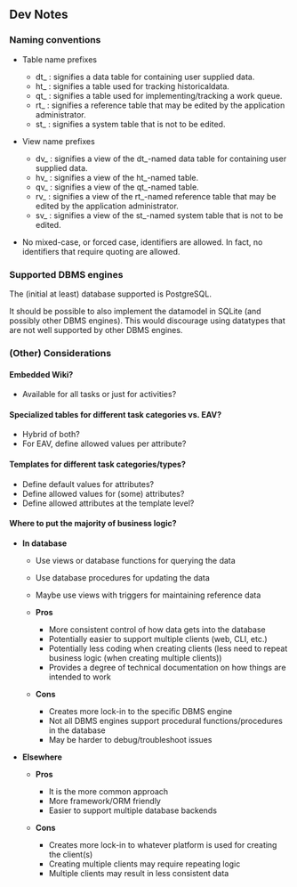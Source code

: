## Dev Notes

### Naming conventions

 * Table name prefixes
   * dt_ : signifies a data table for containing user supplied data.
   * ht_ : signifies a table used for tracking historicaldata.
   * qt_ : signifies a table used for implementing/tracking a work queue.
   * rt_ : signifies a reference table that may be edited by the application administrator.
   * st_ : signifies a system table that is not to be edited.

 * View name prefixes
   * dv_ : signifies a view of the dt_-named data table for containing user supplied data.
   * hv_ : signifies a view of the ht_-named table.
   * qv_ : signifies a view of the qt_-named table.
   * rv_ : signifies a view of the rt_-named reference table that may be edited by the application administrator.
   * sv_ : signifies a view of the st_-named system table that is not to be edited.

 * No mixed-case, or forced case, identifiers are allowed. In fact, no identifiers that require quoting are allowed.

### Supported DBMS engines

The (initial at least) database supported is PostgreSQL.

It should be possible to also implement the datamodel in SQLite (and
possibly other DBMS engines). This would discourage using datatypes
that are not well supported by other DBMS engines.

### (Other) Considerations

#### Embedded Wiki?

 * Available for all tasks or just for activities?

#### Specialized tables for different task categories vs. EAV?

 * Hybrid of both?
 * For EAV, define allowed values per attribute?

#### Templates for different task categories/types?

 * Define default values for attributes?
 * Define allowed values for (some) attributes?
 * Define allowed attributes at the template level?

#### Where to put the majority of business logic?

 * **In database**
   * Use views or database functions for querying the data
   * Use database procedures for updating the data
   * Maybe use views with triggers for maintaining reference data

   * **Pros**
     * More consistent control of how data gets into the database
     * Potentially easier to support multiple clients (web, CLI, etc.)
     * Potentially less coding when creating clients (less need to repeat business logic (when creating multiple clients))
     * Provides a degree of technical documentation on how things are intended to work

   * **Cons**
     * Creates more lock-in to the specific DBMS engine
     * Not all DBMS engines support procedural functions/procedures in the database
     * May be harder to debug/troubleshoot issues

 * **Elsewhere**

   * **Pros**
     * It is the more common approach
     * More framework/ORM friendly
     * Easier to support multiple database backends

   * **Cons**
     * Creates more lock-in to whatever platform is used for creating the client(s)
     * Creating multiple clients may require repeating logic
     * Multiple clients may result in less consistent data
